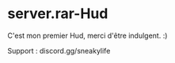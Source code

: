# server.rar-Hud
C'est mon premier Hud, merci d'être indulgent. :)

Support : discord.gg/sneakylife
